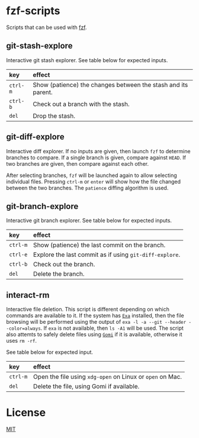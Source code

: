 # fzf-scripts

Scripts that can be used with [fzf](https://github.com/junegunn/fzf).

## git-stash-explore

Interactive git stash explorer. See table below for expected inputs.

| key      | effect                                                        |
|:---------|:--------------------------------------------------------------|
| `ctrl-m` | Show (patience) the changes between the stash and its parent. |
| `ctrl-b` | Check out a branch with the stash.                            |
| `del`    | Drop the stash.                                               |

## git-diff-explore

Interactive diff explorer. If no inputs are given, then launch `fzf` to
determine branches to compare. If a single branch is given, compare against
`HEAD`. If two branches are given, then compare against each other.

After selecting branches, `fzf` will be launched again to allow selecting
individual files. Pressing `ctrl-m` or `enter` will show how the file changed
between the two branches. The `patience` diffing algorithm is used.

## git-branch-explore

Interactive git branch explorer. See table below for expected inputs.

| key      | effect                                                  |
|:---------|:--------------------------------------------------------|
| `ctrl-m` | Show (patience) the last commit on the branch.          |
| `ctrl-e` | Explore the last commit as if using `git-diff-explore`. |
| `ctrl-b` | Check out the branch.                                   |
| `del`    | Delete the branch.                                      |

## interact-rm

Interactive file deletion. This script is different depending on which commands
are available to it. If the system has [`Exa`](https://github.com/ogham/exa)
installed, then the file browsing will be performed using the output of `exa -l
-a --git --header --color=always`. If `exa` is not available, then `ls -A1` will
be used. The script also attemts to safely delete files using
[`Gomi`](https://github.com/b4b4r07/gomi) if it is available, otherwise it uses
`rm -rf`.

See table below for expected input.

| key      | effect                                                    |
|:---------|:----------------------------------------------------------|
| `ctrl-m` | Open the file using `xdg-open` on Linux or `open` on Mac. |
| `del`    | Delete the file, using Gomi if available.                 |

# License

[MIT](LICENSE)
